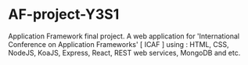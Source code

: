 # AF-project-Y3S1
Application Framework final project. A web application for 'International Conference on Application Frameworks' [ ICAF ] using : HTML, CSS, NodeJS, KoaJS, Express, React, REST web services, MongoDB and etc. 
